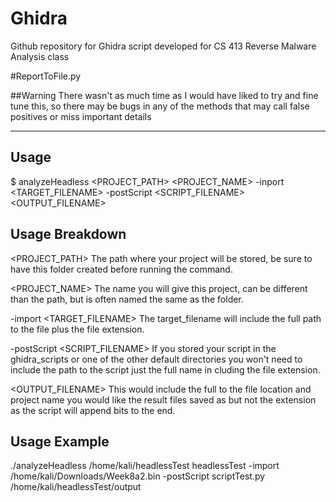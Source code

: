 # Ghidra
Github repository for Ghidra script developed for CS 413 Reverse Malware Analysis class

#ReportToFile.py

##Warning
There wasn't as much time as I would have liked to try and fine tune this, so there may be bugs in any of the methods that may call false positives or miss important details

---

## Usage
$ analyzeHeadless <PROJECT_PATH> <PROJECT_NAME> -inport <TARGET_FILENAME> -postScript <SCRIPT_FILENAME> <OUTPUT_FILENAME>

## Usage Breakdown
<PROJECT_PATH>
The path where your project will be stored, be sure to have this folder created before running the command.

<PROJECT_NAME>
The name you will give this project, can be different than the path, but is often named the same as the folder.

-import <TARGET_FILENAME>
The target_filename will include the full path to the file plus the file extension.

-postScript <SCRIPT_FILENAME>
If you stored your script in the ghidra_scripts or one of the other default directories you won't need to include the path to the script just the full name in cluding the file extension.

<OUTPUT_FILENAME>
This would include the full to the file location and project name you would like the result files saved as but not the extension as the script will append bits to the end.

## Usage Example
./analyzeHeadless /home/kali/headlessTest headlessTest -import /home/kali/Downloads/Week8a2.bin -postScript scriptTest.py /home/kali/headlessTest/output
